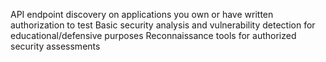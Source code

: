 API endpoint discovery on applications you own or have written authorization to test
Basic security analysis and vulnerability detection for educational/defensive purposes
Reconnaissance tools for authorized security assessments
